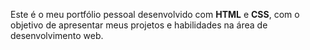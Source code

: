 Este é o meu portfólio pessoal desenvolvido com **HTML** e **CSS**, com o objetivo de apresentar meus projetos e habilidades na área de desenvolvimento web.
